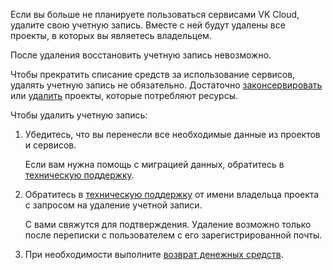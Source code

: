 Если вы больше не планируете пользоваться сервисами VK Cloud, удалите свою учетную запись. Вместе с ней будут удалены все проекты, в которых вы являетесь владельцем.

<err>

После удаления восстановить учетную запись невозможно.

</err>

Чтобы прекратить списание средств за использование сервисов, удалять учетную запись не обязательно. Достаточно [законсервировать](../../instructions/project-settings/manage#konservaciya-proekta) или [удалить](../../instructions/project-settings/manage#udalenie-proekta) проекты, которые потребляют ресурсы.

Чтобы удалить учетную запись:

1. Убедитесь, что вы перенесли все необходимые данные из проектов и сервисов.

    Если вам нужна помощь с миграцией данных, обратитесь в [техническую поддержку](/ru/contacts).

1. Обратитесь в [техническую поддержку](/ru/contacts) от имени владельца проекта с запросом на удаление учетной записи.

    С вами свяжутся для подтверждения. Удаление возможно только после переписки с пользователем с его зарегистрированной почты.

1. При необходимости выполните [возврат денежных средств](/ru/additionals/billing/operations/refund).
